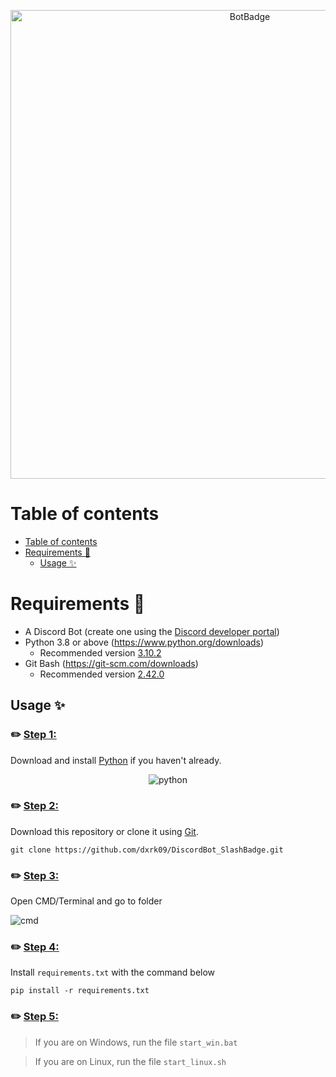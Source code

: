 <p align="center">
  <img alt="BotBadge" src="https://github.com/dxrk09/DiscordBot_SlashBadge/blob/main/assets/banner.jpg" width="750px">
</p>

# Table of contents

- [Table of contents](#table-of-contents)
- [Requirements 🧾](#requirements-)
  - [Usage ✨](#usage-)

# Requirements 🧾
- A Discord Bot (create one using the [Discord developer portal](https://discord.com/developers/applications))
- Python 3.8 or above (https://www.python.org/downloads)
  - Recommended version [3.10.2](https://www.python.org/downloads/release/python-3102/)
- Git Bash (https://git-scm.com/downloads)
  - Recommended version [2.42.0](https://raw.githubusercontent.com/git/git/master/Documentation/RelNotes/2.42.0.txt)

## Usage ✨

### ✏️ <ins>Step 1:</ins>
Download and install [Python](https://www.python.org/downloads) if you haven't already.
<p align="center">
  <img alt="python" src="https://github.com/dxrk09/DiscordBot_SlashBadge/blob/main/assets/python.PNG">
</p>


### ✏️ <ins>Step 2:</ins> 
Download this repository or clone it using [Git](https://git-scm.com/downloads).
```
git clone https://github.com/dxrk09/DiscordBot_SlashBadge.git
```

### ✏️ <ins>Step 3:</ins> 
Open CMD/Terminal and go to folder
<p>
  <img alt="cmd" src="https://github.com/dxrk09/DiscordBot_SlashBadge/blob/main/assets/requirements.PNG">
</p>

### ✏️ <ins>Step 4:</ins> 
Install `requirements.txt` with the command below 
```
pip install -r requirements.txt
```

### ✏️ <ins>Step 5:</ins> 
> If you are on Windows, run the file `start_win.bat`

> If you are on Linux, run the file `start_linux.sh`




